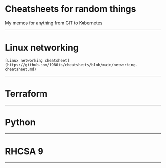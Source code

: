 # Cheatsheets for random things
My memos for anything from GIT to Kubernetes

---

# Linux networking
```text
[Linux networking cheatsheet](https://github.com/1980is/cheatsheets/blob/main/networking-cheatsheet.md)
```
---

# Terraform
---

# Python
---

# RHCSA 9
---